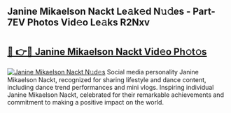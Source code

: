 ## Janine Mikaelson Nackt Le𝚊k𝚎d N𝚞𝚍es - Part-7EV Photos Vid𝚎o Le𝚊ks R2Nxv

# <h2><a href="http://fb3reli.evod.top/?m=Janine+Mikaelson+Nackt">🔗 👉🔴 Janine Mikaelson Nackt Vid𝚎o Ph𝚘t𝚘s</a></h2>

[![Janine Mikaelson Nackt N𝚞d𝚎s](https://i.imgur.com/8V9OHl7.gif)](http://fb3reli.evod.top/?m=Janine+Mikaelson+Nackt)
Social media personality Janine Mikaelson Nackt, recognized for sharing lifestyle and dance content, including dance trend performances and mini vlogs. Inspiring individual Janine Mikaelson Nackt, celebrated for their remarkable achievements and commitment to making a positive impact on the world. 
